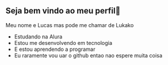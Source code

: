 ## Seja bem vindo ao meu perfil🦅

Meu nome e Lucas mas pode me chamar de Lukako

- Estudando na Alura
- Estou me desenvolvendo em tecnologia
- E estou aprendendo a programar
- Eu raramente vou uar o github entao nao espere muita coisa
